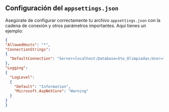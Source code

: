 ## Configuración del `appsettings.json`

Asegúrate de configurar correctamente tu archivo `appsettings.json` con la cadena de conexión y otros parámetros importantes. Aquí tienes un ejemplo:

  ```json
{
  "AllowedHosts": "*",
  "ConnectionStrings": 
  {
    "DefaultConnection": "Server=localhost;Database=5to_Olimpiadas;User=tuUsuario;Password=tuPassword;"
  },
  "Logging": 
  {
    "LogLevel": 
    {
      "Default": "Information",
      "Microsoft.AspNetCore": "Warning"
    }
  }
}


